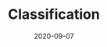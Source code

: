 ---
# ===== Title, summary, and position in the left sidebar =====
linktitle: ""
summary: Assign a class label to imput sample.
weight: 400
# =========================================================

# ========== Basic metadata ==========
title: "Classification"
date: 2020-09-07
draft: false
 
authors: 
    - admin
tags: 
    - Machine Learning
    - Classification
categories: 
    - Machine Learning
toc: true # Show table of contents
# ====================================

# ========== Advanced metadata ========== 
profile: false  # Show author profile?
reading_time: true # Show estimated reading time?
share: true  # Show social sharing links?
featured: true
comments: true  # Show comments?
disable_comment: false
commentable: true  # Allow visitors to comment? Supported by the Page, Post, and Book content types.
editable: false  # Allow visitors to edit the page? Supported by the Page, Post, and Book content types.
---